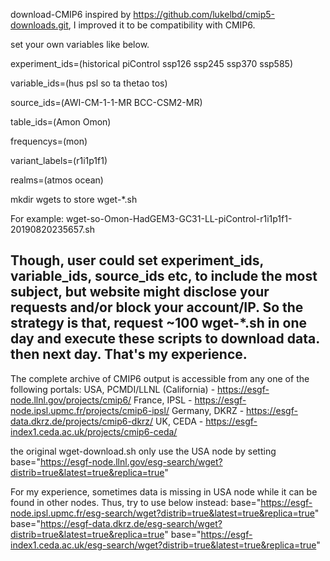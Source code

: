 download-CMIP6
inspired by https://github.com/lukelbd/cmip5-downloads.git, I improved it to be compatibility with CMIP6.

set your own variables like below.

experiment_ids=(historical piControl ssp126 ssp245 ssp370 ssp585)

variable_ids=(hus psl so ta thetao tos)

source_ids=(AWI-CM-1-1-MR BCC-CSM2-MR)

table_ids=(Amon Omon)

frequencys=(mon)

variant_labels=(r1i1p1f1)

realms=(atmos ocean)

mkdir wgets to store wget-*.sh

For example: wget-so-Omon-HadGEM3-GC31-LL-piControl-r1i1p1f1-20190820235657.sh

Though, user could set experiment_ids, variable_ids, source_ids etc, to include the most subject, but website might disclose your requests and/or block your account/IP. So the strategy is that, request ~100 wget-*.sh in one day and execute these scripts to download data. then next day. That's my experience.
---------------------------------------------------------------------------------------- 
The complete archive of CMIP6 output is accessible from any one of the following portals:
USA, PCMDI/LLNL (California) - https://esgf-node.llnl.gov/projects/cmip6/
France, IPSL - https://esgf-node.ipsl.upmc.fr/projects/cmip6-ipsl/
Germany, DKRZ - https://esgf-data.dkrz.de/projects/cmip6-dkrz/
UK, CEDA - https://esgf-index1.ceda.ac.uk/projects/cmip6-ceda/

the original wget-download.sh only use the USA node by setting
base="https://esgf-node.llnl.gov/esg-search/wget?distrib=true&latest=true&replica=true"

For my experience, sometimes data is missing in USA node while it can be found in other nodes. Thus, try to use below instead:
base="https://esgf-node.ipsl.upmc.fr/esg-search/wget?distrib=true&latest=true&replica=true"
base="https://esgf-data.dkrz.de/esg-search/wget?distrib=true&latest=true&replica=true"
base="https://esgf-index1.ceda.ac.uk/esg-search/wget?distrib=true&latest=true&replica=true"
